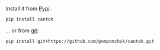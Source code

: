 Install it from [Pypi](https://pypi.org/project/cantok/):

```bash
pip install cantok
```

... or from [git](https://github.com/pomponchik/cantok):

```bash
pip install git+https://github.com/pomponchik/cantok.git
```
